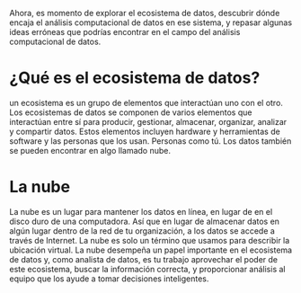 Ahora, es momento de explorar el ecosistema de datos,
descubrir dónde encaja el análisis computacional de datos en ese sistema, y repasar algunas
ideas erróneas que podrías encontrar en el campo del análisis computacional de datos. 


# ¿Qué es el ecosistema de datos?

un ecosistema es un grupo de elementos que interactúan uno
con el otro.
Los ecosistemas de datos se componen de varios elementos que interactúan entre sí
para producir, gestionar, almacenar, organizar, analizar y compartir datos.
Estos elementos incluyen hardware y herramientas de software y
las personas que los usan.
Personas como tú.
Los datos también se pueden encontrar en algo llamado nube. 

# La nube

La nube es un lugar para mantener los datos en línea, en lugar de en el disco duro de una computadora.
Así que en lugar de almacenar datos en algún lugar dentro de la red de tu organización,
a los datos se accede a través de Internet.
La nube es solo un término que usamos para describir la ubicación virtual.
La nube desempeña un papel importante en el ecosistema de datos y, como analista de datos,
es tu trabajo aprovechar el poder de este ecosistema, buscar la información correcta,
y proporcionar análisis al equipo que los ayude a tomar decisiones inteligentes. 